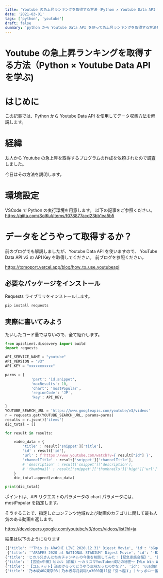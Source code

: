 ```yaml
---
title: 'Youtube の急上昇ランキングを取得する方法（Python × Youtube Data API を学ぶ)'
date: '2021-03-01'
tags: ['python', 'youtube']
draft: false
summary: 'python から Youtube Data API を使って急上昇ランキングを取得する方法を説明します。'
---
```


# Youtube の急上昇ランキングを取得する方法（Python × Youtube Data API を学ぶ)

# はじめに

この記事では、Python から Youtube Data API を使用してデータ収集方法を解説します。

# 経緯

友人から Youtube の急上昇を取得するプログラムの作成を依頼されたので調査しました。

今日はその方法を説明します。

# 環境設定

VSCode で Python の実行環境を用意します。
以下の記事をご参照ください。
https://qiita.com/SolKul/items/f078877acd23bb1ea5b5

# データをどうやって取得するか？

前のブログでも解説しましたが、Youtube Data API を使いますので、
YouTube Data API v3 の API Key を取得してください。
前ブログを参照ください。

https://tomoport.vercel.app/blog/how_to_use_youtubeapi

## 必要なパッケージをインストール

Requests ライブラリをインストールします。

```python
pip install requests
```

## 実際に書いてみよう

たいしたコード量ではないので、全て紹介します。

```python
from apiclient.discovery import build
import requests

API_SERVICE_NAME = "youtube"
API_VERSION = "v3"
API_KEY = "xxxxxxxxxxx"

parms = {
            'part': 'id,snippet',
            'maxResults': 10,
            'chart': 'mostPopular',
            'regionCode': 'JP',
            'key': API_KEY,

}
YOUTUBE_SEARCH_URL = 'https://www.googleapis.com/youtube/v3/videos'
r = requests.get(YOUTUBE_SEARCH_URL, params=parms)
results = r.json()['items']
dic_total = []

for result in results:

    video_data = {
        'title' : result['snippet']['title'],
        'id' : result['id'],
        'url' : f'https://www.youtube.com/watch?v={ result["id"] }',
        'channelTitle' : result['snippet']['channelTitle'],
        # 'description' : result['snippet']['description'],
        # 'thumbnail' : result['snippet']['thumbnails']['high']['url']
    }
    dic_total.append(video_data)

print(dic_total)

```

ポイントは、API リクエストのパラメータの chart パラメータには、mostPopular を指定します。

そうすることで、指定したコンテンツ地域および動画のカテゴリに関して最も人気のある動画を返します。

https://developers.google.com/youtube/v3/docs/videos/list?hl=ja

結果は以下のようになります

```python
[{'title': '"This is ARASHI LIVE 2020.12.31" Digest Movie', 'id': 'bGqdS1lBq-w', 'url': 'https://www.youtube.com/watch?v=bGqdS1lBq-w', 'channelTitle': 'ARASHI'},
 {'title': '"ARAFES 2020 at NATIONAL STADIUM" Digest Movie', 'id': '-BZEJodQ2Bs', 'url': 'https://www.youtube.com/watch?v=-BZEJodQ2Bs', 'channelTitle': 'ARASHI'}, {'title': '那須川天心vs志朗は驚愕「天心の完全試合」青木真也「彼が創るものを見続けたい」全試合期間限定無料公開中！', 'id': 'YFeoKJT5Q6Q', 'url': 'https://www.youtube.com/watch?v=YFeoKJT5Q6Q', 'channelTitle': 'ABEMA 格闘CH【公式】'},
{'title': 'ヒカル兄さんにねおチャンネルの今後を相談してみた！【緊急家族会議】', 'id': 'alQBuIZCGR0', 'url': 'https://www.youtube.com/watch?v=alQBuIZCGR0', 'channelTitle': 'ねおチャンネル'}, {'title': '１分間喧嘩ファイトで本気の殴り合いしてきた', 'id': 'DFmWG6Og4AA', 'url': 'https://www.youtube.com/watch?v=DFmWG6Og4AA', 'channelTitle': "JIN'S LIFE"},
{'title': '【宮迫×中田】ヒカル（前編）〜カリスマYouTuber成功の秘密〜【Win Win Wiiin】','id': '8rhMnFocaVw', 'url': 'https://www.youtube.com/watch?v=8rhMnFocaVw', 'channelTitle': '中田敦彦のYouTube大学 - NAKATA UNIVERSITY'},
{'title': '【コムドット】道あけろってどうゆう意味だったのかな？', 'id': 'uuadQn1I7UQ', 'url': 'https://www.youtube.com/watch?v=uuadQn1I7UQ', 'channelTitle': 'スカイピースの平和島'},
{'title': '乃木坂46&東京03｜乃木坂毎月劇場\u3000第11話「引っ越す」｜サッポロ一番\u3000カップスター\u3000和ラー', 'id': 'A0cxkujsfgA', 'url': 'https://www.youtube.com/watch?v=A0cxkujsfgA', 'channelTitle': 'サッポロ一番 公式'}, {'title': '1分最強の男を決める大会第0回大会', 'id': 'RqEg7fc48pQ', 'url': 'https://www.youtube.com/watch?v=RqEg7fc48pQ', 'channelTitle': '朝倉未来 Mikuru Asakura'}]

```
